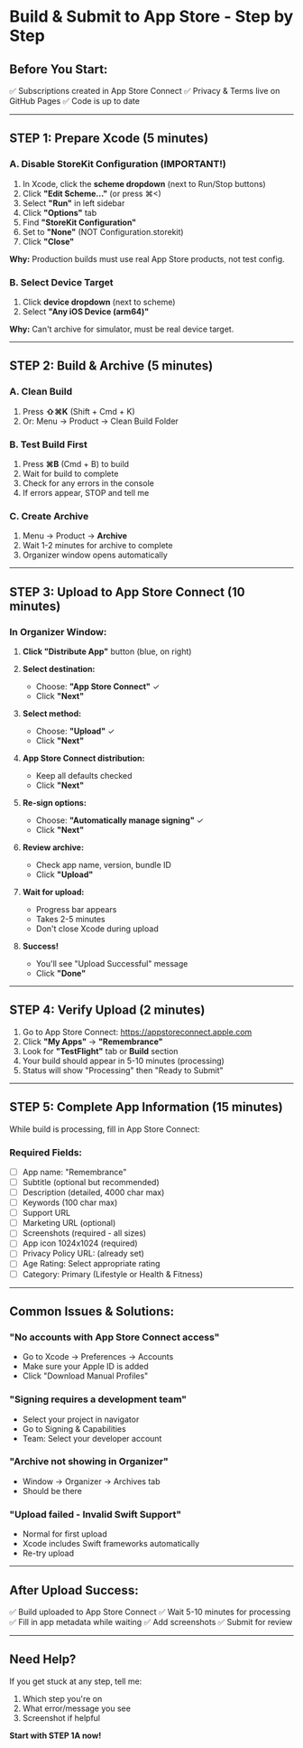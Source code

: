 # Build & Submit to App Store - Step by Step

## Before You Start:
✅ Subscriptions created in App Store Connect
✅ Privacy & Terms live on GitHub Pages
✅ Code is up to date

---

## STEP 1: Prepare Xcode (5 minutes)

### A. Disable StoreKit Configuration (IMPORTANT!)
1. In Xcode, click the **scheme dropdown** (next to Run/Stop buttons)
2. Click **"Edit Scheme..."** (or press ⌘<)
3. Select **"Run"** in left sidebar
4. Click **"Options"** tab
5. Find **"StoreKit Configuration"**
6. Set to **"None"** (NOT Configuration.storekit)
7. Click **"Close"**

**Why:** Production builds must use real App Store products, not test config.

### B. Select Device Target
1. Click **device dropdown** (next to scheme)
2. Select **"Any iOS Device (arm64)"**

**Why:** Can't archive for simulator, must be real device target.

---

## STEP 2: Build & Archive (5 minutes)

### A. Clean Build
1. Press **⇧⌘K** (Shift + Cmd + K)
2. Or: Menu → Product → Clean Build Folder

### B. Test Build First
1. Press **⌘B** (Cmd + B) to build
2. Wait for build to complete
3. Check for any errors in the console
4. If errors appear, STOP and tell me

### C. Create Archive
1. Menu → Product → **Archive**
2. Wait 1-2 minutes for archive to complete
3. Organizer window opens automatically

---

## STEP 3: Upload to App Store Connect (10 minutes)

### In Organizer Window:

1. **Click "Distribute App"** button (blue, on right)

2. **Select destination:**
   - Choose: **"App Store Connect"** ✓
   - Click **"Next"**

3. **Select method:**
   - Choose: **"Upload"** ✓
   - Click **"Next"**

4. **App Store Connect distribution:**
   - Keep all defaults checked
   - Click **"Next"**

5. **Re-sign options:**
   - Choose: **"Automatically manage signing"** ✓
   - Click **"Next"**

6. **Review archive:**
   - Check app name, version, bundle ID
   - Click **"Upload"**

7. **Wait for upload:**
   - Progress bar appears
   - Takes 2-5 minutes
   - Don't close Xcode during upload

8. **Success!**
   - You'll see "Upload Successful" message
   - Click **"Done"**

---

## STEP 4: Verify Upload (2 minutes)

1. Go to App Store Connect: https://appstoreconnect.apple.com
2. Click **"My Apps"** → **"Remembrance"**
3. Look for **"TestFlight"** tab or **Build** section
4. Your build should appear in 5-10 minutes (processing)
5. Status will show "Processing" then "Ready to Submit"

---

## STEP 5: Complete App Information (15 minutes)

While build is processing, fill in App Store Connect:

### Required Fields:
- [ ] App name: "Remembrance"
- [ ] Subtitle (optional but recommended)
- [ ] Description (detailed, 4000 char max)
- [ ] Keywords (100 char max)
- [ ] Support URL
- [ ] Marketing URL (optional)
- [ ] Screenshots (required - all sizes)
- [ ] App icon 1024x1024 (required)
- [ ] Privacy Policy URL: (already set)
- [ ] Age Rating: Select appropriate rating
- [ ] Category: Primary (Lifestyle or Health & Fitness)

---

## Common Issues & Solutions:

### "No accounts with App Store Connect access"
- Go to Xcode → Preferences → Accounts
- Make sure your Apple ID is added
- Click "Download Manual Profiles"

### "Signing requires a development team"
- Select your project in navigator
- Go to Signing & Capabilities
- Team: Select your developer account

### "Archive not showing in Organizer"
- Window → Organizer → Archives tab
- Should be there

### "Upload failed - Invalid Swift Support"
- Normal for first upload
- Xcode includes Swift frameworks automatically
- Re-try upload

---

## After Upload Success:

✅ Build uploaded to App Store Connect
✅ Wait 5-10 minutes for processing
✅ Fill in app metadata while waiting
✅ Add screenshots
✅ Submit for review

---

## Need Help?
If you get stuck at any step, tell me:
1. Which step you're on
2. What error/message you see
3. Screenshot if helpful

**Start with STEP 1A now!**
